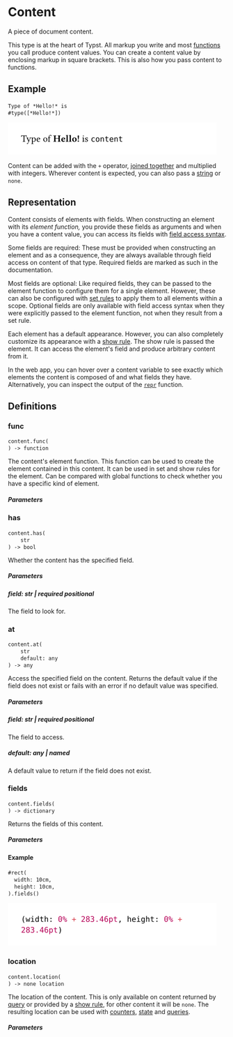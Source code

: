 
# Content

A piece of document content.

This type is at the heart of Typst. All markup you write and most
[functions](/reference/foundations/function/) you call produce content
values. You can create a content value by enclosing markup in square
brackets. This is also how you pass content to functions.

## Example

<div class="previewed-code">

    Type of *Hello!* is
    #type([*Hello!*])

<div class="preview">

![Preview](/assets/5f8a9e925db86201f749a5dfd49d2d6a.png)

</div>

</div>

Content can be added with the `+` operator, [joined
together](/reference/scripting/#blocks) and multiplied with integers.
Wherever content is expected, you can also pass a
[string](/reference/foundations/str/) or
<span class="typ-key">`none`</span>.

## Representation

Content consists of elements with fields. When constructing an element
with its *element function,* you provide these fields as arguments and
when you have a content value, you can access its fields with [field
access syntax](/reference/scripting/#field-access).

Some fields are required: These must be provided when constructing an
element and as a consequence, they are always available through field
access on content of that type. Required fields are marked as such in
the documentation.

Most fields are optional: Like required fields, they can be passed to
the element function to configure them for a single element. However,
these can also be configured with [set
rules](/reference/styling/#set-rules) to apply them to all elements
within a scope. Optional fields are only available with field access
syntax when they were explicitly passed to the element function, not
when they result from a set rule.

Each element has a default appearance. However, you can also completely
customize its appearance with a [show
rule](/reference/styling/#show-rules). The show rule is passed the
element. It can access the element's field and produce arbitrary content
from it.

In the web app, you can hover over a content variable to see exactly
which elements the content is composed of and what fields they have.
Alternatively, you can inspect the output of the
[`repr`](/reference/foundations/repr/ "`repr`") function.


## Definitions


### func

```
content.func(
) -> function
```
The content's element function. This function can be used to create the
element contained in this content. It can be used in set and show rules
for the element. Can be compared with global functions to check whether
you have a specific kind of element.


##### Parameters


### has

```
content.has(
    str
) -> bool
```
Whether the content has the specified field.


##### Parameters


##### field: str | _required_ _positional_

The field to look for.


### at

```
content.at(
    str
    default: any
) -> any
```
Access the specified field on the content. Returns the default value if
the field does not exist or fails with an error if no default value was
specified.


##### Parameters


##### field: str | _required_ _positional_

The field to access.


##### default: any | _named_

A default value to return if the field does not exist.


### fields

```
content.fields(
) -> dictionary
```
Returns the fields of this content.


##### Parameters


#### Example

<div class="previewed-code">

    #rect(
      width: 10cm,
      height: 10cm,
    ).fields()

<div class="preview">

![Preview](/assets/ccd95853027f57c192e348066aff8697.png)

</div>

</div>


### location

```
content.location(
) -> none location
```
The location of the content. This is only available on content returned
by [query](/reference/introspection/query/ "query") or provided by a
[show rule](/reference/styling/#show-rules), for other content it will
be <span class="typ-key">`none`</span>. The resulting location can be
used with [counters](/reference/introspection/counter/),
[state](/reference/introspection/state/ "state") and
[queries](/reference/introspection/query/).


##### Parameters

